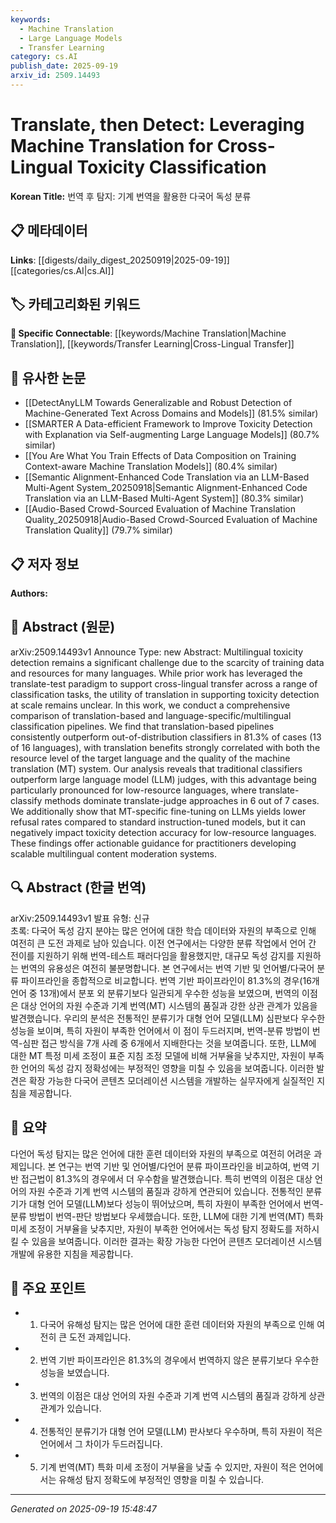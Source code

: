```yaml
---
keywords:
  - Machine Translation
  - Large Language Models
  - Transfer Learning
category: cs.AI
publish_date: 2025-09-19
arxiv_id: 2509.14493
---
```


<!-- KEYWORD_LINKING_METADATA:
{
  "processed_timestamp": "2025-09-22 21:20:09.511428",
  "vocabulary_version": "1.0",
  "selected_keywords": [
    "Machine Translation",
    "Large Language Models",
    "Transfer Learning"
  ],
  "rejected_keywords": [
    "Multilingual Toxicity Detection"
  ],
  "similarity_scores": {
    "Machine Translation": 0.85,
    "Large Language Models": 0.8,
    "Transfer Learning": 0.78
  },
  "extraction_method": "AI_prompt_based",
  "budget_applied": true
}
-->


# Translate, then Detect: Leveraging Machine Translation for Cross-Lingual Toxicity Classification

**Korean Title:** 번역 후 탐지: 기계 번역을 활용한 다국어 독성 분류

## 📋 메타데이터

**Links**: [[digests/daily_digest_20250919|2025-09-19]]   [[categories/cs.AI|cs.AI]]

## 🏷️ 카테고리화된 키워드
**🔗 Specific Connectable**: [[keywords/Machine Translation|Machine Translation]], [[keywords/Transfer Learning|Cross-Lingual Transfer]]

## 🔗 유사한 논문
- [[DetectAnyLLM Towards Generalizable and Robust Detection of Machine-Generated Text Across Domains and Models]] (81.5% similar)
- [[SMARTER A Data-efficient Framework to Improve Toxicity Detection with Explanation via Self-augmenting Large Language Models]] (80.7% similar)
- [[You Are What You Train Effects of Data Composition on Training Context-aware Machine Translation Models]] (80.4% similar)
- [[Semantic Alignment-Enhanced Code Translation via an LLM-Based Multi-Agent System_20250918|Semantic Alignment-Enhanced Code Translation via an LLM-Based Multi-Agent System]] (80.3% similar)
- [[Audio-Based Crowd-Sourced Evaluation of Machine Translation Quality_20250918|Audio-Based Crowd-Sourced Evaluation of Machine Translation Quality]] (79.7% similar)

## 📋 저자 정보

**Authors:** 

## 📄 Abstract (원문)

arXiv:2509.14493v1 Announce Type: new 
Abstract: Multilingual toxicity detection remains a significant challenge due to the scarcity of training data and resources for many languages. While prior work has leveraged the translate-test paradigm to support cross-lingual transfer across a range of classification tasks, the utility of translation in supporting toxicity detection at scale remains unclear. In this work, we conduct a comprehensive comparison of translation-based and language-specific/multilingual classification pipelines. We find that translation-based pipelines consistently outperform out-of-distribution classifiers in 81.3% of cases (13 of 16 languages), with translation benefits strongly correlated with both the resource level of the target language and the quality of the machine translation (MT) system. Our analysis reveals that traditional classifiers outperform large language model (LLM) judges, with this advantage being particularly pronounced for low-resource languages, where translate-classify methods dominate translate-judge approaches in 6 out of 7 cases. We additionally show that MT-specific fine-tuning on LLMs yields lower refusal rates compared to standard instruction-tuned models, but it can negatively impact toxicity detection accuracy for low-resource languages. These findings offer actionable guidance for practitioners developing scalable multilingual content moderation systems.

## 🔍 Abstract (한글 번역)

arXiv:2509.14493v1 발표 유형: 신규  
초록: 다국어 독성 감지 분야는 많은 언어에 대한 학습 데이터와 자원의 부족으로 인해 여전히 큰 도전 과제로 남아 있습니다. 이전 연구에서는 다양한 분류 작업에서 언어 간 전이를 지원하기 위해 번역-테스트 패러다임을 활용했지만, 대규모 독성 감지를 지원하는 번역의 유용성은 여전히 불분명합니다. 본 연구에서는 번역 기반 및 언어별/다국어 분류 파이프라인을 종합적으로 비교합니다. 번역 기반 파이프라인이 81.3%의 경우(16개 언어 중 13개)에서 분포 외 분류기보다 일관되게 우수한 성능을 보였으며, 번역의 이점은 대상 언어의 자원 수준과 기계 번역(MT) 시스템의 품질과 강한 상관 관계가 있음을 발견했습니다. 우리의 분석은 전통적인 분류기가 대형 언어 모델(LLM) 심판보다 우수한 성능을 보이며, 특히 자원이 부족한 언어에서 이 점이 두드러지며, 번역-분류 방법이 번역-심판 접근 방식을 7개 사례 중 6개에서 지배한다는 것을 보여줍니다. 또한, LLM에 대한 MT 특정 미세 조정이 표준 지침 조정 모델에 비해 거부율을 낮추지만, 자원이 부족한 언어의 독성 감지 정확성에는 부정적인 영향을 미칠 수 있음을 보여줍니다. 이러한 발견은 확장 가능한 다국어 콘텐츠 모더레이션 시스템을 개발하는 실무자에게 실질적인 지침을 제공합니다.

## 📝 요약

다언어 독성 탐지는 많은 언어에 대한 훈련 데이터와 자원의 부족으로 여전히 어려운 과제입니다. 본 연구는 번역 기반 및 언어별/다언어 분류 파이프라인을 비교하여, 번역 기반 접근법이 81.3%의 경우에서 더 우수함을 발견했습니다. 특히 번역의 이점은 대상 언어의 자원 수준과 기계 번역 시스템의 품질과 강하게 연관되어 있습니다. 전통적인 분류기가 대형 언어 모델(LLM)보다 성능이 뛰어났으며, 특히 자원이 부족한 언어에서 번역-분류 방법이 번역-판단 방법보다 우세했습니다. 또한, LLM에 대한 기계 번역(MT) 특화 미세 조정이 거부율을 낮추지만, 자원이 부족한 언어에서는 독성 탐지 정확도를 저하시킬 수 있음을 보여줍니다. 이러한 결과는 확장 가능한 다언어 콘텐츠 모더레이션 시스템 개발에 유용한 지침을 제공합니다.

## 🎯 주요 포인트

- 1. 다국어 유해성 탐지는 많은 언어에 대한 훈련 데이터와 자원의 부족으로 인해 여전히 큰 도전 과제입니다.

- 2. 번역 기반 파이프라인은 81.3%의 경우에서 번역하지 않은 분류기보다 우수한 성능을 보였습니다.

- 3. 번역의 이점은 대상 언어의 자원 수준과 기계 번역 시스템의 품질과 강하게 상관관계가 있습니다.

- 4. 전통적인 분류기가 대형 언어 모델(LLM) 판사보다 우수하며, 특히 자원이 적은 언어에서 그 차이가 두드러집니다.

- 5. 기계 번역(MT) 특화 미세 조정이 거부율을 낮출 수 있지만, 자원이 적은 언어에서는 유해성 탐지 정확도에 부정적인 영향을 미칠 수 있습니다.

---

*Generated on 2025-09-19 15:48:47*